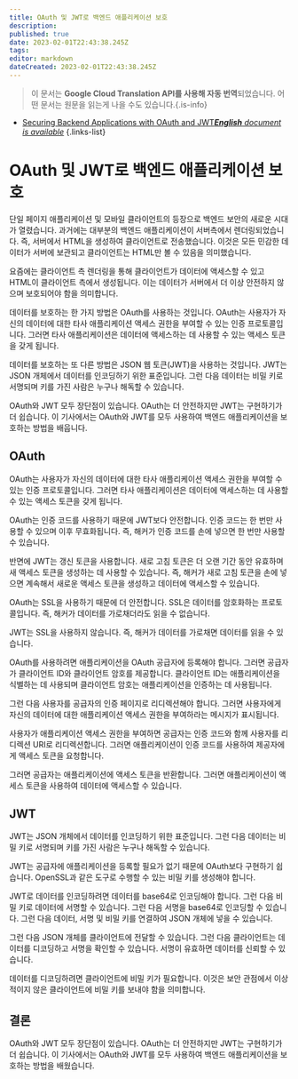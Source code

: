 ```yaml
---
title: OAuth 및 JWT로 백엔드 애플리케이션 보호
description: 
published: true
date: 2023-02-01T22:43:38.245Z
tags: 
editor: markdown
dateCreated: 2023-02-01T22:43:38.245Z
---
```


> 이 문서는 **Google Cloud Translation API를 사용해 자동 번역**되었습니다.
어떤 문서는 원문을 읽는게 나을 수도 있습니다.{.is-info}



- [Securing Backend Applications with OAuth and JWT***English** document is available*](/en/Knowledge-base/Backend/securing-backend-applications-with-oauth-and-jwt)
{.links-list}


# OAuth 및 JWT로 백엔드 애플리케이션 보호

단일 페이지 애플리케이션 및 모바일 클라이언트의 등장으로 백엔드 보안의 새로운 시대가 열렸습니다. 과거에는 대부분의 백엔드 애플리케이션이 서버측에서 렌더링되었습니다. 즉, 서버에서 HTML을 생성하여 클라이언트로 전송했습니다. 이것은 모든 민감한 데이터가 서버에 보관되고 클라이언트는 HTML만 볼 수 있음을 의미했습니다.

요즘에는 클라이언트 측 렌더링을 통해 클라이언트가 데이터에 액세스할 수 있고 HTML이 클라이언트 측에서 생성됩니다. 이는 데이터가 서버에서 더 이상 안전하지 않으며 보호되어야 함을 의미합니다.

데이터를 보호하는 한 가지 방법은 OAuth를 사용하는 것입니다. OAuth는 사용자가 자신의 데이터에 대한 타사 애플리케이션 액세스 권한을 부여할 수 있는 인증 프로토콜입니다. 그러면 타사 애플리케이션은 데이터에 액세스하는 데 사용할 수 있는 액세스 토큰을 갖게 됩니다.

데이터를 보호하는 또 다른 방법은 JSON 웹 토큰(JWT)을 사용하는 것입니다. JWT는 JSON 개체에서 데이터를 인코딩하기 위한 표준입니다. 그런 다음 데이터는 비밀 키로 서명되며 키를 가진 사람은 누구나 해독할 수 있습니다.

OAuth와 JWT 모두 장단점이 있습니다. OAuth는 더 안전하지만 JWT는 구현하기가 더 쉽습니다. 이 기사에서는 OAuth와 JWT를 모두 사용하여 백엔드 애플리케이션을 보호하는 방법을 배웁니다.

## OAuth

OAuth는 사용자가 자신의 데이터에 대한 타사 애플리케이션 액세스 권한을 부여할 수 있는 인증 프로토콜입니다. 그러면 타사 애플리케이션은 데이터에 액세스하는 데 사용할 수 있는 액세스 토큰을 갖게 됩니다.

OAuth는 인증 코드를 사용하기 때문에 JWT보다 안전합니다. 인증 코드는 한 번만 사용할 수 있으며 이후 무효화됩니다. 즉, 해커가 인증 코드를 손에 넣으면 한 번만 사용할 수 있습니다.

반면에 JWT는 갱신 토큰을 사용합니다. 새로 고침 토큰은 더 오랜 기간 동안 유효하며 새 액세스 토큰을 생성하는 데 사용할 수 있습니다. 즉, 해커가 새로 고침 토큰을 손에 넣으면 계속해서 새로운 액세스 토큰을 생성하고 데이터에 액세스할 수 있습니다.

OAuth는 SSL을 사용하기 때문에 더 안전합니다. SSL은 데이터를 암호화하는 프로토콜입니다. 즉, 해커가 데이터를 가로채더라도 읽을 수 없습니다.

JWT는 SSL을 사용하지 않습니다. 즉, 해커가 데이터를 가로채면 데이터를 읽을 수 있습니다.

OAuth를 사용하려면 애플리케이션을 OAuth 공급자에 등록해야 합니다. 그러면 공급자가 클라이언트 ID와 클라이언트 암호를 제공합니다. 클라이언트 ID는 애플리케이션을 식별하는 데 사용되며 클라이언트 암호는 애플리케이션을 인증하는 데 사용됩니다.

그런 다음 사용자를 공급자의 인증 페이지로 리디렉션해야 합니다. 그러면 사용자에게 자신의 데이터에 대한 애플리케이션 액세스 권한을 부여하라는 메시지가 표시됩니다.

사용자가 애플리케이션 액세스 권한을 부여하면 공급자는 인증 코드와 함께 사용자를 리디렉션 URI로 리디렉션합니다. 그러면 애플리케이션이 인증 코드를 사용하여 제공자에게 액세스 토큰을 요청합니다.

그러면 공급자는 애플리케이션에 액세스 토큰을 반환합니다. 그러면 애플리케이션이 액세스 토큰을 사용하여 데이터에 액세스할 수 있습니다.

## JWT

JWT는 JSON 개체에서 데이터를 인코딩하기 위한 표준입니다. 그런 다음 데이터는 비밀 키로 서명되며 키를 가진 사람은 누구나 해독할 수 있습니다.

JWT는 공급자에 애플리케이션을 등록할 필요가 없기 때문에 OAuth보다 구현하기 쉽습니다. OpenSSL과 같은 도구로 수행할 수 있는 비밀 키를 생성해야 합니다.

JWT로 데이터를 인코딩하려면 데이터를 base64로 인코딩해야 합니다. 그런 다음 비밀 키로 데이터에 서명할 수 있습니다. 그런 다음 서명을 base64로 인코딩할 수 있습니다. 그런 다음 데이터, 서명 및 비밀 키를 연결하여 JSON 개체에 넣을 수 있습니다.

그런 다음 JSON 개체를 클라이언트에 전달할 수 있습니다. 그런 다음 클라이언트는 데이터를 디코딩하고 서명을 확인할 수 있습니다. 서명이 유효하면 데이터를 신뢰할 수 있습니다.

데이터를 디코딩하려면 클라이언트에 비밀 키가 필요합니다. 이것은 보안 관점에서 이상적이지 않은 클라이언트에 비밀 키를 보내야 함을 의미합니다.

## 결론

OAuth와 JWT 모두 장단점이 있습니다. OAuth는 더 안전하지만 JWT는 구현하기가 더 쉽습니다. 이 기사에서는 OAuth와 JWT를 모두 사용하여 백엔드 애플리케이션을 보호하는 방법을 배웠습니다.